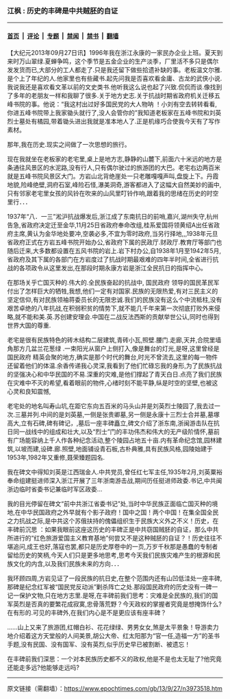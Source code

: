 ### 江枫 : 历史的丰碑是中共贼胚的自证

---

#### [首页](../../../..?n3973518) &nbsp;|&nbsp; [评论](../../../../../epoch-comment?n3973518) &nbsp;|&nbsp; [专题](../../../../../epoch-special?n3973518) &nbsp;|&nbsp; [禁闻](../../../../../epoch-news?n3973518) &nbsp;|&nbsp; [禁书](../../../../../books?n3973518) &nbsp;|&nbsp; [翻墙](https://github.com/gfw-breaker/nogfw/blob/master/README.md?n3973518)


<div class="post_content" id="artbody" itemprop="articleBody">
 <!-- article content begin -->
 <p>
  【大纪元2013年09月27日讯】1996年我在浙江永康的一家民办企业上班。夏天到来时万山翠绿.夏蝉争鸣，这个季节是五金企业的生产淡季，厂里活不多只是偶尔发发货而已,大部分的工人都走了.只是我还留下做些拾遗补缺的事。老板温文尔雅.是个上了年纪的人.他家里也有些藏书.起先问我是否喜欢看金庸、古龙的武侠小说.我说我还是喜欢看文革以前的文史类书.他听我这么说也起了兴致.侃侃而谈.像找到了多年的老朋友一样和我聊了很多.关于地方史志.关于抗战时期省政府机关迁移五峰书院的事。他说：“我这村出过好多国民党的大人物呐 ！小刘有空去转转看看,你进五峰书院带上我家锄头就行了,没人会管你的”我知道老板家在五峰书院和刘英烈士墓处有橘园,带着锄头进出我就是准本地人了.正是机缘巧合使我今天有了写作素材。
 </p>
 <p>
  那年,我在历史.现实之间做了一次思想的旅行。
 </p>
 <p>
  现在我就坐在老板家的老宅里,桌上是地方志,静静的山麓下,前面六十米远的地方是条通往风景区的水泥路,没有行人,只有偶尔驶过的旅游团的大巴。老宅右边两百米就是五峰书院风景区大门。方岩山北背绝崖处一只老雕嘎嘎声叫,盘旋上下。丹霞地貌,险峰绝壁,洞府石室,峰险石怪,瀑美洞奇,游客都进入了这幅大自然美妙的画中,只有邻家老宅里女孩的风铃在吹来的山风里叮铃作响,跟着我的思绪在历史的时空里行．．．
 </p>
 <p>
  1937年“八．一三”淞沪抗战爆发后,浙江成了东南抗日的前哨,嘉兴,湖州失守,杭州告急,省政府决定迁至金华,11月25日省政府奉命改组,桂系爱国将领黄绍A出任省政府主席,黄认为金华地处要冲,空袭必多,不宜为零时政府,当另行择地,,,1938年元旦省政府正式在方岩五峰书院开始办公,省政府下属的民政厅.财政厅.教育厅等部门也随后迁来,大多数都设置在五风书院的岩上.岩下村办公,自1938年1月至1942年5月,省政府及其下属的各部门在方岩度过了抗战时期最艰难的四年半时间,全省进行抗战的各项政令从这里发出,在那段时期永康方岩是浙江全民抗日的指挥中心。
 </p>
 <p>
  在那场关乎亡国灭种的.伟大的.全民族奋起的抗战中,
  <ok href="https://www.epochtimes.com/gb/tag/%E5%9B%BD%E6%B0%91%E6%94%BF%E5%BA%9C.html">
   国民政府
  </ok>
  领导的国民革民军付出了怎样巨大的牺牲,我想,他们一定有对国家.民族的无限热爱,有对三民主义的坚定信仰,有对民族领袖蒋委员长的无限忠诚.我们的民族没有这么个中流柢柱,没有艰苦卓绝的八年抗战,在积弱积贫的情势下,就不能几千年来第一次彻底打败外来侵略,就不能和美.英.苏创建安理会.中国在二战反法西斯的贡献举世公认,同时也得到世界大国的尊重.
 </p>
 <p>
  老宅是很有民族特色的砖木结构二层建筑,青砖小瓦,照壁.腰门.走廊,天井,合院里墙角那方几盆兰花葱绿 .一束阳光从窗户上侧打入,像是舞台的灯光,是呀,这里曾经是
  <ok href="https://www.epochtimes.com/gb/tag/%E5%9B%BD%E6%B0%91%E6%94%BF%E5%BA%9C.html">
   国民政府
  </ok>
  精英会聚的地方,确实是那个时代的舞台,时光不曾流去,这里的每一物件还留着他们的体温.余香传递我心灵深,我看到了他们忙碌忘我的身形,为了民族抗战的坚强决心和中华民国的不易.深重的灾难,是他们撑起了青天白日.点亮了我们民族在灾难中不灭的希望,看着眼前的物件,心绪时刻不能平静,纵是时空的坚壁,也被这心灵和良知震憾,
 </p>
 <p>
  老宅处的地名叫寿山坑,在距它东向五百米的马头山并是刘英烈士陵园了,我去过一次.三墓并列.中间的是刘英墓,一侧是张贵卿墓,另一侧是永康十三烈士合并墓,墓塚高大,立有石碑,碑有碑记，,墓后一座丰碑矗立,碑文介绍了浙东南,浙闽游击队在抗日同一战线中的组成和壮大,以及“烈士”门的丰功伟杰和伟大的无产级阶情怀,墓前有广场能容纳上千人作各种纪念活动,整个陵园占地五十亩.内有革命纪念馆,园林建筑,以坡而建,设碑.廊.照壁,地面铺设青石板,古朴典雅,具有民族风格,园陵始建于1953年,1982年又重修,聂荣臻题园名.
 </p>
 <p>
  我在碑文中得知刘英是江西瑞金人.中共党员,曾任红七军主任,1935年2月,刘英粟裕奉命组建挺进师深入浙江开展了三年浙南游击战,期间历任挺进师政委.书记,中共闽浙边临时省委书记兼临时军区政委…
 </p>
 <p>
  我的目光停留在碑文“前中共浙江省委书记”处,当时中华民族正面临亡国灭种的境地,在中华民国政府之外早就有个影子政府！国中之国！两个中国！在集全国全民之力抗战之际,是中共这个苏俄扶持的傀儡组织生于民族大义外之不义！历史，在丰碑前沉思 ：如果我眼前这座这历史的丰碑正是中共窃国贼胚的自证，那么中共所进行的“红色旅游爱国主义教育基地”何尝又不是这种贼胚的自证？！历史往往不堪追问,成王也好,落寇也罢,都只是历史厚卷中的一页,万岁千秋那是愚蠢的专制者留给历史的笑柄,今天人们只是更多地思考,思考今天我们民族灾难产生的根源和民族文化的内含,以及我们民族未来的方向．．．
 </p>
 <p>
  我环顾四周,方岩见证了一段民族的抗日史,在整个范围内还有山凹低洼处一座丰碑,那碑是纪念红军被“国民党反动派”剿杀阵亡之处.那段国民政府的历史没有一碑一记一保护文物,只在地方志里.是呀,在丰碑前我们思考：灾难是全民族的,我们的国军英烈是否真的要繁花成寂寞,忠骨落荒野？今天政权的掌握者究竟是想掩饰什么?在有形的.可见的丰碑外,在我们内心是不是更应该有座丰碑？
 </p>
 <p>
  ……山上又来了旅游团,红帽白衫、花花绿绿、男男女女,煞是太平景象！导游卖力地介绍着这方天堂般的人间美景,胡公大帝、红太阳那为“官一任,造福一方”的圣书手题,没有民国、没有国军、没有英烈,似乎历史早已被割断、被遗忘！
 </p>
 <p>
  在丰碑前我们深思：一个对本民族历史都不义的政权,他是不是也太无耻了?他究竟还能走多远?他能够走远吗?
 </p>
 <!-- article content end -->
 <div id="below_article_ad">
 </div>
</div>


---

原文链接（需翻墙）：https://www.epochtimes.com/gb/13/9/27/n3973518.htm